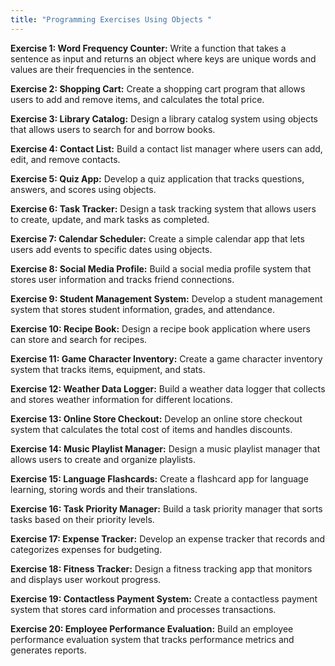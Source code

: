 ```yaml
---
title: "Programming Exercises Using Objects "
---
```


**Exercise 1: Word Frequency Counter:**
Write a function that takes a sentence as input and returns an object where keys are unique words and values are their frequencies in the sentence.

**Exercise 2: Shopping Cart:**
Create a shopping cart program that allows users to add and remove items, and calculates the total price.

**Exercise 3: Library Catalog:**
Design a library catalog system using objects that allows users to search for and borrow books.

**Exercise 4: Contact List:**
Build a contact list manager where users can add, edit, and remove contacts.

**Exercise 5: Quiz App:**
Develop a quiz application that tracks questions, answers, and scores using objects.

**Exercise 6: Task Tracker:**
Design a task tracking system that allows users to create, update, and mark tasks as completed.

**Exercise 7: Calendar Scheduler:**
Create a simple calendar app that lets users add events to specific dates using objects.

**Exercise 8: Social Media Profile:**
Build a social media profile system that stores user information and tracks friend connections.

**Exercise 9: Student Management System:**
Develop a student management system that stores student information, grades, and attendance.

**Exercise 10: Recipe Book:**
Design a recipe book application where users can store and search for recipes.

**Exercise 11: Game Character Inventory:**
Create a game character inventory system that tracks items, equipment, and stats.

**Exercise 12: Weather Data Logger:**
Build a weather data logger that collects and stores weather information for different locations.

**Exercise 13: Online Store Checkout:**
Develop an online store checkout system that calculates the total cost of items and handles discounts.

**Exercise 14: Music Playlist Manager:**
Design a music playlist manager that allows users to create and organize playlists.

**Exercise 15: Language Flashcards:**
Create a flashcard app for language learning, storing words and their translations.

**Exercise 16: Task Priority Manager:**
Build a task priority manager that sorts tasks based on their priority levels.

**Exercise 17: Expense Tracker:**
Develop an expense tracker that records and categorizes expenses for budgeting.

**Exercise 18: Fitness Tracker:**
Design a fitness tracking app that monitors and displays user workout progress.

**Exercise 19: Contactless Payment System:**
Create a contactless payment system that stores card information and processes transactions.

**Exercise 20: Employee Performance Evaluation:**
Build an employee performance evaluation system that tracks performance metrics and generates reports.